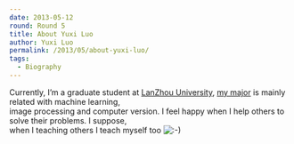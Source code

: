 ```yaml
---
date: 2013-05-12
round: Round 5
title: About Yuxi Luo
author: Yuxi Luo
permalink: /2013/05/about-yuxi-luo/
tags:
  - Biography
---
```

<div>
  Currently, I&#8217;m a graduate student at <a title="LanZhou University" href="http://en.wikipedia.org/wiki/Lanzhou_University" target="_blank">LanZhou University</a>, <a title="my major" href="http://havef.github.io/" target="_blank">my major</a> is mainly related with machine learning,
</div>

<div>
  image processing and computer version. I feel happy when I help others to solve their problems. I suppose,
</div>

<div>
  when I teaching others I teach myself too <img src="http://localhost:8080/wp-includes/images/smilies/icon_smile.gif" alt=":-)" class="wp-smiley" />
</div>
